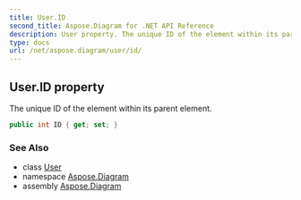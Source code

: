 ```yaml
---
title: User.ID
second_title: Aspose.Diagram for .NET API Reference
description: User property. The unique ID of the element within its parent element
type: docs
url: /net/aspose.diagram/user/id/
---
```

## User.ID property

The unique ID of the element within its parent element.

```csharp
public int ID { get; set; }
```

### See Also

* class [User](../)
* namespace [Aspose.Diagram](../../user/)
* assembly [Aspose.Diagram](../../../)



